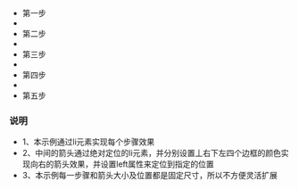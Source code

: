 <link rel="stylesheet" href="src/css/step.css">

<div class="steps"> 
	<ul> 
		<li class="start done">第一步</li> 
		<li class="arrow arrow1"></li>
		<li class="done second step">第二步</li> 
		<li class="arrow arrow2"></li>
		<li class="done third step">第三步</li> 
		<li class="arrow arrow3"></li>
		<li class="undone fourth step">第四步</li> 
		<li class="arrow arrow4"></li>
		<li class="undone fifth step">第五步</li> 
	</ul> 
</div> 

### 说明
- 1、本示例通过li元素实现每个步骤效果
- 2、中间的箭头通过绝对定位的li元素，并分别设置丄右下左四个边框的颜色实现向右的箭头效果，并设置left属性来定位到指定的位置
- 3、本示例每一步骤和箭头大小及位置都是固定尺寸，所以不方便灵活扩展